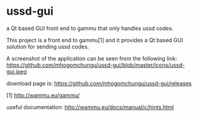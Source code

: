 # ussd-gui
a Qt based GUI front end to gammu that only handles ussd codes.

This project is a front end to gammu[1] and it provides a Qt based GUI
solution for sending ussd codes.

A screenshot of the application can be seen from the following link:
https://github.com/mhogomchungu/ussd-gui/blob/master/icons/ussd-gui.jpeg

download page is: https://github.com/mhogomchungu/ussd-gui/releases

[1] http://wammu.eu/gammu/

useful documentation: http://wammu.eu/docs/manual/c/hints.html
